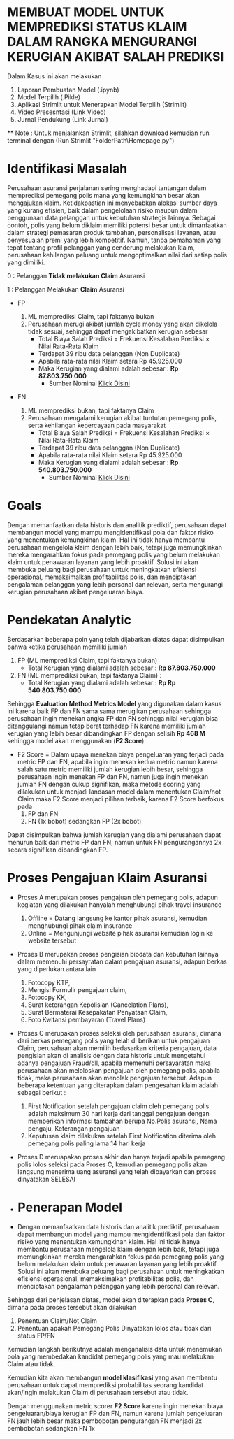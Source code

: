 # MEMBUAT MODEL UNTUK MEMPREDIKSI STATUS KLAIM DALAM RANGKA MENGURANGI KERUGIAN AKIBAT SALAH PREDIKSI
Dalam Kasus ini akan melakukan
1. Laporan Pembuatan Model (.ipynb)
2. Model Terpilih (.Pikle)
3. Aplikasi Strimlit untuk Menerapkan Model Terpilih (Strimlit)
4. Video Presesntasi (Link Video)
5. Jurnal Pendukung (Link Jurnal)

** Note : Untuk menjalankan Strimlit, silahkan download kemudian run terminal dengan (Run Strimlit "FolderPath\Homepage.py")

# Identifikasi Masalah
Perusahaan asuransi perjalanan sering menghadapi tantangan dalam memprediksi pemegang polis mana yang kemungkinan besar akan mengajukan klaim. Ketidakpastian ini menyebabkan alokasi sumber daya yang kurang efisien, baik dalam pengelolaan risiko maupun dalam penggunaan data pelanggan untuk kebutuhan strategis lainnya. Sebagai contoh, polis yang belum diklaim memiliki potensi besar untuk dimanfaatkan dalam strategi pemasaran produk tambahan, personalisasi layanan, atau penyesuaian premi yang lebih kompetitif. Namun, tanpa pemahaman yang tepat tentang profil pelanggan yang cenderung melakukan klaim, perusahaan kehilangan peluang untuk mengoptimalkan nilai dari setiap polis yang dimiliki.

0 : Pelanggan **Tidak melakukan Claim** Asuransi

1 : Pelanggan Melakukan **Claim** Asuransi

- FP 
    1. ML memprediksi Claim, tapi faktanya bukan 
    2. Perusahaan merugi akibat jumlah cycle money yang akan dikelola tidak sesuai, sehingga dapat mengakibatkan kerugian sebesar 
        - Total Biaya Salah Prediksi = Frekuensi Kesalahan Prediksi × Nilai Rata-Rata Klaim
        - Terdapat 39 ribu data pelanggan (Non Duplicate)
        - Apabila rata-rata nilai Klaim setara Rp 45.925.000
        - Maka Kerugian yang dialami adalah sebesar :  **Rp 87.803.750.000**
            - Sumber Nominal [Klick Disini](https://www.ojk.go.id/id/kanal/iknb/data-dan-statistik/asuransi/Documents/Pages/Statistik-Perasuransian-2020/Statistik%20Perasuransian%20Indonesia%202020.pdf)

- FN
    1. ML memprediksi bukan, tapi faktanya Claim
    2. Perusahaan mengalami kerugian akibat tuntutan pemegang polis, serta kehilangan kepercayaan pada masyarakat
        - Total Biaya Salah Prediksi = Frekuensi Kesalahan Prediksi × Nilai Rata-Rata Klaim
        - Terdapat 39 ribu data pelanggan (Non Duplicate)
        - Apabila rata-rata nilai Klaim setara Rp 45.925.000
        - Maka Kerugian yang dialami adalah sebesar : **Rp 540.803.750.000**
            - Sumber Nominal [Klick Disini](https://www.ojk.go.id/id/kanal/iknb/data-dan-statistik/asuransi/Documents/Pages/Statistik-Perasuransian-2020/Statistik%20Perasuransian%20Indonesia%202020.pdf)

# Goals
Dengan memanfaatkan data historis dan analitik prediktif, perusahaan dapat membangun model yang mampu mengidentifikasi pola dan faktor risiko yang menentukan kemungkinan klaim. Hal ini tidak hanya membantu perusahaan mengelola klaim dengan lebih baik, tetapi juga memungkinkan mereka mengarahkan fokus pada pemegang polis yang belum melakukan klaim untuk penawaran layanan yang lebih proaktif. Solusi ini akan membuka peluang bagi perusahaan untuk meningkatkan efisiensi operasional, memaksimalkan profitabilitas polis, dan menciptakan pengalaman pelanggan yang lebih personal dan relevan, serta mengurangi kerugian perusahaan akibat pengeluaran biaya.

# Pendekatan Analytic
Berdasarkan beberapa poin yang telah dijabarkan diatas dapat disimpulkan bahwa ketika perusahaan memiliki jumlah 
1. FP (ML memprediksi Claim, tapi faktanya bukan)
    - Total Kerugian yang dialami adalah sebesar : **Rp 87.803.750.000**
2. FN (ML memprediksi bukan, tapi faktanya Claim) : 
    - Total Kerugian yang dialami adalah sebesar : **Rp Rp 540.803.750.000**

Sehingga **Evaluation Method Metrics Model** yang digunakan dalam kasus ini karena baik FP dan FN sama sama merugikan perusahaan sehingga perusahaan ingin menekan angka FP dan FN sehingga nilai kerugian bisa ditanggulangi namun tetap berat terhadap FN karena memiliki jumlah kerugian yang lebih besar dibandingkan FP dengan selisih **Rp 468 M** sehingga model akan menggunakan (**F2 Score**) 
- F2 Score = Dalam upaya menekan biaya pengeluaran yang terjadi pada metric FP dan FN, apabila ingin menekan kedua  metric namun karena salah satu metric memiliki jumlah kerugian lebih besar, sehingga perusahaan ingin menekan FP dan FN, namun juga ingin menekan jumlah FN dengan cukup signifikan, maka metode scoring yang dilakukan untuk menjadi landasan model dalam menentukan Claim/not Claim maka F2 Score menjadi pilihan terbaik, karena F2 Score berfokus pada 
    1. FP dan FN
    2. FN (1x bobot) sedangkan FP (2x bobot)

Dapat disimpulkan bahwa jumlah kerugian yang dialami perusahaan dapat menurun baik dari metric FP dan FN, namun untuk FN pengurangannya 2x secara signifikan dibandingkan FP.

# Proses Pengajuan Klaim Asuransi
- Proses A merupakan proses pengajuan oleh pemegang polis, adapun kegiatan yang dilakukan hanyalah menghubungi pihak travel insurance 
    1. Offline = Datang langsung ke kantor pihak asuransi, kemudian menghubungi pihak claim insurance
    2. Online = Mengunjungi website pihak asuransi kemudian login ke website tersebut

- Proses B merupakan proses pengisian biodata dan kebutuhan lainnya dalam memenuhi persayratan dalam pengajuan asuransi, adapun berkas yang diperlukan antara lain
    1. Fotocopy KTP,
    2. Mengisi Formulir pengajuan claim,
    3. Fotocopy KK,
    4. Surat keterangan Kepolisian (Cancelation Plans),
    5. Surat Bermaterai Kesepakatan Penyataan Claim,
    6. Foto Kwitansi pembayaran (Travel Plans)

- Proses C merupakan proses seleksi oleh perusahaan asuransi, dimana dari berkas pemegang polis yang telah di berikan untuk pengajuan Claim, perusahaan akan memilih bedasarkan kriteria pengajuan, data pengisian akan di analisis dengan data historis untuk mengetahui adanya pengajuan Fraud/dll, apabila memenuhi persayaratan maka perusahaan akan meloloskan pengajuan oleh pemegang polis, apabila tidak, maka perusahaan akan menolak pengajuan tersebut. Adapun beberapa ketentuan yang diterapkan dalam pengesahan klaim adalah sebagai berikut :
    1. First Notification setelah pengajuan claim oleh pemegang polis adalah maksimum 30 hari kerja dari tanggal pengajuan
       dengan memberikan informasi tambahan berupa No.Polis asuransi, Nama pengaju, Keterangan pengajuan
    2. Keputusan klaim dilakukan setelah First Notification diterima oleh pemegang polis paling lama 14 hari kerja

- Proses D meruapakan proses akhir dan hanya terjadi apabila pemegang polis lolos seleksi pada Proses C, kemudian pemegang polis akan langsung menerima uang asuransi yang telah dibayarkan dan proses dinyatakan SELESAI

- # Penerapan Model
- Dengan memanfaatkan data historis dan analitik prediktif, perusahaan dapat membangun model yang mampu mengidentifikasi pola dan faktor risiko yang menentukan kemungkinan klaim. Hal ini tidak hanya membantu perusahaan mengelola klaim dengan lebih baik, tetapi juga memungkinkan mereka mengarahkan fokus pada pemegang polis yang belum melakukan klaim untuk penawaran layanan yang lebih proaktif. Solusi ini akan membuka peluang bagi perusahaan untuk meningkatkan efisiensi operasional, memaksimalkan profitabilitas polis, dan menciptakan pengalaman pelanggan yang lebih personal dan relevan.

Sehingga dari penjelasan diatas, model akan diterapkan pada **Proses C**, dimana pada proses tersebut akan dilakukan 
1. Penentuan Claim/Not Claim
2. Penentuan apakah Pemegang Polis Dinyatakan lolos atau tidak dari status FP/FN

Kemudian langkah berikutnya adalah menganalisis data untuk menemukan pola yang membedakan kandidat pemegang polis yang mau melakukan Claim atau tidak.

Kemudian kita akan membangun **model klasifikasi** yang akan membantu perusahaan untuk dapat memprediksi probabilitas seorang kandidat akan/ingin melakukan Claim di perusahaan tersebut atau tidak.

Dengan menggunakan metric scorer **F2 Score** karena ingin menekan biaya pengeluaran/biaya kerugian FP dan FN, namun karena jumlah pengeluaran FN jauh lebih besar maka pembobotan pengurangan FN menjadi 2x pembobotan sedangkan FN 1x
